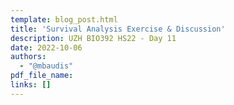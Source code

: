 ```yaml
---
template: blog_post.html
title: 'Survival Analysis Exercise & Discussion'
description: UZH BIO392 HS22 - Day 11
date: 2022-10-06
authors:
  - "@mbaudis"
pdf_file_name: 
links: []
---
```




<!--more-->

